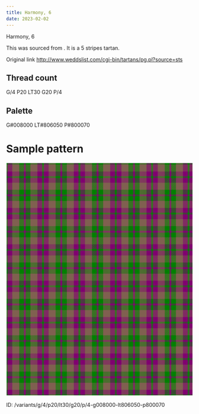 ```yaml
---
title: Harmony, 6
date: 2023-02-02
---
```

Harmony, 6

This was sourced from <no value>.  It is a 5 stripes tartan.

Original link http://www.weddslist.com/cgi-bin/tartans/pg.pl?source=sts

## Thread count
G/4 P20 LT30 G20 P/4

## Palette
G#008000 LT#806050 P#800070

# Sample pattern

![Tartan detail](tartan.png "G/4 P20 LT30 G20 P/4 tartan")

ID: /variants/g/4/p20/lt30/g20/p/4-g008000-lt806050-p800070